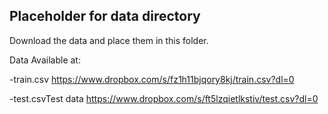 ## Placeholder for data directory

Download the data and place them in this folder.

Data Available at:

-train.csv https://www.dropbox.com/s/fz1h11bjqory8kj/train.csv?dl=0

-test.csvTest data https://www.dropbox.com/s/ft5lzqietlkstiv/test.csv?dl=0
